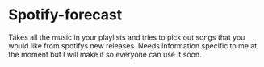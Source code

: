 # Spotify-forecast
Takes all the music in your playlists and tries to pick out songs that you would like from spotifys new releases. Needs information specific to me at the moment but I will make it so everyone can use it soon. 
